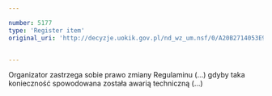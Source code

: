 ```yaml
---

number: 5177
type: 'Register item'
original_uri: 'http://decyzje.uokik.gov.pl/nd_wz_um.nsf/0/A20B2714053E9999C1257BC500269298?OpenDocument'


---
```


Organizator zastrzega sobie prawo zmiany Regulaminu (...) gdyby taka konieczność spowodowana została awarią techniczną (...)
